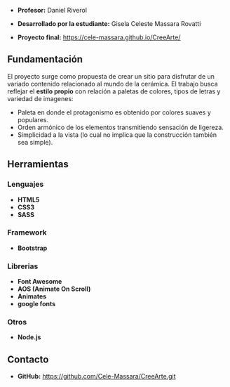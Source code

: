 * **Profesor:** Daniel Riverol

* **Desarrollado por la estudiante:** Gisela Celeste Massara Rovatti

* **Proyecto final:**  https://cele-massara.github.io/CreeArte/

## Fundamentación

El proyecto surge como propuesta de crear un sitio para disfrutar de un variado contenido relacionado al mundo de la cerámica.
El trabajo busca reflejar el **estilo propio** con relación a paletas de colores, tipos de letras y variedad de imagenes:

* Paleta en donde el protagonismo es obtenido por colores suaves y populares.
* Orden armónico de los elementos transmitiendo sensación de ligereza.
* Simplicidad a la vista (lo cual no implica que la construcción también sea simple).

## Herramientas

### Lenguajes
* **HTML5**
* **CSS3**
* **SASS**

### Framework
* **Bootstrap**

### Librerias
* **Font Awesome**
* **AOS (Animate On Scroll)**
* **Animates**
* **google fonts**

### Otros
* **Node.js**

## Contacto

* **GitHub:** https://github.com/Cele-Massara/CreeArte.git
